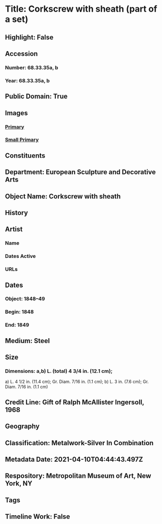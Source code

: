 # Title: Corkscrew with sheath (part of a set)
## Highlight: False
## Accession
### Number: 68.33.35a, b
### Year: 68.33.35a, b
## Public Domain: True
## Images
### [Primary](https://images.metmuseum.org/CRDImages/es/original/189788.jpg)
### [Small Primary](https://images.metmuseum.org/CRDImages/es/web-large/189788.jpg)
## Constituents
## Department: European Sculpture and Decorative Arts
## Object Name: Corkscrew with sheath
## History
## Artist
### Name
### Dates Active
### URLs
## Dates
### Object: 1848–49
### Begin: 1848
### End: 1849
## Medium: Steel
## Size
### Dimensions: a,b) L. (total) 4 3/4 in.  (12.1 cm);
a) L. 4 1/2 in. (11.4 cm); Gr. Diam. 7/16 in. (1.1 cm);
b) L. 3 in. (7.6 cm); Gr. Diam. 7/16 in. (1.1 cm)
## Credit Line: Gift of Ralph McAllister Ingersoll, 1968
## Geography
## Classification: Metalwork-Silver In Combination
## Metadata Date: 2021-04-10T04:44:43.497Z
## Respository: Metropolitan Museum of Art, New York, NY
## Tags
## Timeline Work: False